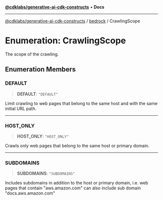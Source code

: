 [**@cdklabs/generative-ai-cdk-constructs**](../../../README.md) • **Docs**

***

[@cdklabs/generative-ai-cdk-constructs](../../../README.md) / [bedrock](../README.md) / CrawlingScope

# Enumeration: CrawlingScope

The scope of the crawling.

## Enumeration Members

### DEFAULT

> **DEFAULT**: `"DEFAULT"`

Limit crawling to web pages that belong to the same host and with the
same initial URL path.

***

### HOST\_ONLY

> **HOST\_ONLY**: `"HOST_ONLY"`

Crawls only web pages that belong to the same host or primary domain.

***

### SUBDOMAINS

> **SUBDOMAINS**: `"SUBDOMAINS"`

Includes subdomains in addition to the host or primary domain, i.e.
web pages that contain "aws.amazon.com" can also include
sub domain "docs.aws.amazon.com"

